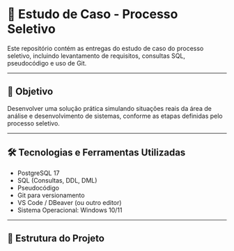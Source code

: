 # 🧠 Estudo de Caso - Processo Seletivo

Este repositório contém as entregas do estudo de caso do processo seletivo, incluindo levantamento de requisitos, consultas SQL, pseudocódigo e uso de Git.

---

## 📌 Objetivo

Desenvolver uma solução prática simulando situações reais da área de análise e desenvolvimento de sistemas, conforme as etapas definidas pelo processo seletivo.

---

## 🛠️ Tecnologias e Ferramentas Utilizadas

- PostgreSQL 17
- SQL (Consultas, DDL, DML)
- Pseudocódigo
- Git para versionamento
- VS Code / DBeaver (ou outro editor)
- Sistema Operacional: Windows 10/11

---

## 📂 Estrutura do Projeto

